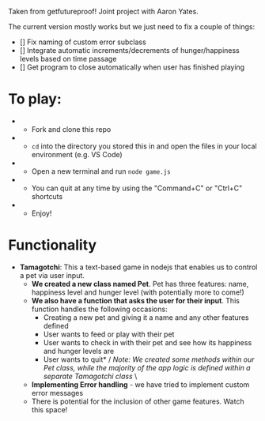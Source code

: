 Taken from getfutureproof!  Joint project with Aaron Yates.

The current version mostly works but we just need to fix a couple of things:
- [] Fix naming of custom error subclass
- [] Integrate automatic increments/decrements of hunger/happiness levels based on time passage
- [] Get program to close automatically when user has finished playing

# To play:
- * Fork and clone this repo
- * `cd` into the directory you stored this in and open the files in your local environment (e.g. VS Code) 
- * Open a new terminal and run `node game.js`
- * You can quit at any time by using the "Command+C" or "Ctrl+C" shortcuts
- * Enjoy! 

# Functionality
- **Tamagotchi**: This a text-based game in nodejs that enables us to control a pet via user input.
    - **We created a new class named Pet**. Pet has three features: name, happiness level and hunger level (with potentially more to come!) 
    - **We also have a function that asks the user for their input**. This function handles the following occasions:
        - Creating a new pet and giving it a name and any other features defined
        - User wants to feed or play with their pet
        - User wants to check in with their pet and see how its happiness and hunger levels are
        - User wants to quit* /
  *Note: We created some methods within our Pet class, while the majority of the app logic is defined within a separate Tamagotchi class* \
    - **Implementing Error handling** - we have tried to implement custom error messages
    - There is potential for the inclusion of other game features. Watch this space! 
